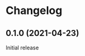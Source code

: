 # Changelog
<!--
	Placeholder for the next version (at the beginning of the line):
	## __WORK IN PROGRESS__
-->

## 0.1.0 (2021-04-23)
Initial release

